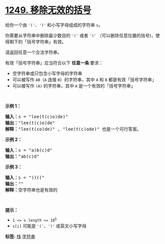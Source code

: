 # [1249. 移除无效的括号](https://leetcode.cn/problems/minimum-remove-to-make-valid-parentheses)
<p>给你一个由 <code>'('</code>、<code>')'</code> 和小写字母组成的字符串 <code>s</code>。</p>

<p>你需要从字符串中删除最少数目的 <code>'('</code> 或者 <code>')'</code>&nbsp;（可以删除任意位置的括号)，使得剩下的「括号字符串」有效。</p>

<p>请返回任意一个合法字符串。</p>

<p>有效「括号字符串」应当符合以下&nbsp;<strong>任意一条&nbsp;</strong>要求：</p>

<ul>
	<li>空字符串或只包含小写字母的字符串</li>
	<li>可以被写作&nbsp;<code>AB</code>（<code>A</code>&nbsp;连接&nbsp;<code>B</code>）的字符串，其中&nbsp;<code>A</code>&nbsp;和&nbsp;<code>B</code>&nbsp;都是有效「括号字符串」</li>
	<li>可以被写作&nbsp;<code>(A)</code>&nbsp;的字符串，其中&nbsp;<code>A</code>&nbsp;是一个有效的「括号字符串」</li>
</ul>

<p>&nbsp;</p>

<p><strong>示例 1：</strong></p>

<pre>
<strong>输入：</strong>s = "lee(t(c)o)de)"
<strong>输出：</strong>"lee(t(c)o)de"
<strong>解释：</strong>"lee(t(co)de)" , "lee(t(c)ode)" 也是一个可行答案。
</pre>

<p><strong>示例 2：</strong></p>

<pre>
<strong>输入：</strong>s = "a)b(c)d"
<strong>输出：</strong>"ab(c)d"
</pre>

<p><strong>示例 3：</strong></p>

<pre>
<strong>输入：</strong>s = "))(("
<strong>输出：</strong>""
<strong>解释：</strong>空字符串也是有效的
</pre>

<p>&nbsp;</p>

<p><strong>提示：</strong></p>

<ul>
	<li><code>1 &lt;= s.length &lt;= 10<sup>5</sup></code></li>
	<li><code>s[i]</code>&nbsp;可能是&nbsp;<code>'('</code>、<code>')'</code>&nbsp;或英文小写字母</li>
</ul>

**标签:**  [栈](https://leetcode.cn/tag/stack) [字符串](https://leetcode.cn/tag/string) 